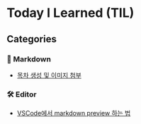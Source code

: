 # Today I Learned (TIL)

## Categories

### 📝 Markdown
- [목차 생성 및 이미지 첨부](Markdown/basic_grammer1.md)

### 🛠 Editor
- [VSCode에서 markdown preview 하는 법](Editor/markdown_VSCode.md)
